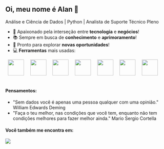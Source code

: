 ## Oi, meu nome é Alan 👋
Análise e Ciência de Dados | Python | Analista de Suporte Técnico Pleno

- 🚀 Apaixonado pela interseção entre **tecnologia** e **negócios**!
- 📚 Sempre em busca de **conhecimento** e **aprimoramento**!
- 🌟 Pronto para explorar **novas oportunidades**!
- 💻 **Ferramentas** mais usadas:

<div display = "inline">
&nbsp;&nbsp;<img width="50" height="50" src="https://cdn.jsdelivr.net/gh/devicons/devicon@latest/icons/python/python-original-wordmark.svg" />&nbsp;&nbsp;
&nbsp;&nbsp;<img widht="50" height="50" src="https://cdn.jsdelivr.net/gh/devicons/devicon@latest/icons/pandas/pandas-original-wordmark.svg" />&nbsp;&nbsp;
&nbsp;&nbsp;<img widht="50" height="50" src="https://cdn.jsdelivr.net/gh/devicons/devicon@latest/icons/numpy/numpy-original-wordmark.svg" />&nbsp;&nbsp;
&nbsp;&nbsp;<img widht="50" height="50" src="https://cdn.jsdelivr.net/gh/devicons/devicon@latest/icons/scikitlearn/scikitlearn-original.svg" />&nbsp;&nbsp; 
&nbsp;&nbsp;<img widht="50" height="50" src="https://github.com/user-attachments/assets/cb54cad4-ec35-46a0-9695-e9432ccf2a33" />&nbsp;&nbsp; 
&nbsp;&nbsp;<img widht="50" height="50" src="https://cdn.jsdelivr.net/gh/devicons/devicon@latest/icons/matplotlib/matplotlib-original-wordmark.svg" />&nbsp;&nbsp;
&nbsp;&nbsp;<img widht="50" height="50" src="https://cdn.jsdelivr.net/gh/devicons/devicon@latest/icons/plotly/plotly-original-wordmark.svg" />&nbsp;&nbsp;
</div><br>

#### Pensamentos:
- "Sem dados você é apenas uma pessoa qualquer com uma opinião." William Edwards Deming
- "Faça o teu melhor, nas condições que você tem, enquanto não tem condições melhores para fazer melhor ainda." Mario Sergio Cortella

#### Você também me encontra em:
<a href="https://www.linkedin.com/in/alansouza87">
 <img src="https://img.shields.io/badge/linkedin-%230077B5.svg?style=for-the-badge&logo=linkedin&logoColor=white" />
</a>

          
<!--
- IDE's
<img width="50" height="50" src="https://cdn.jsdelivr.net/gh/devicons/devicon@latest/icons/jupyter/jupyter-original-wordmark.svg"/>
<img img width="50" height="50" src="https://cdn.jsdelivr.net/gh/devicons/devicon@latest/icons/vscode/vscode-original-wordmark.svg" />
<img width="50" height="50" src="https://colab.research.google.com/img/colab_favicon_256px.png"/>

**AlanSouza87/AlanSouza87** is a ✨ _special_ ✨ repository because its `README.md` (this file) appears on your GitHub profile.
<img width="50" height="50" src="https://github.com/user-attachments/assets/7fb9cbd4-d61b-4e08-976b-675e62483f11" />

Here are some ideas to get you started:
- 💡 Estudo + Projetos = Aprendizado prático!
- 🔭 I’m currently working on ...
- 🌱 I’m currently learning ...
- 👯 I’m looking to collaborate on ...
- 🤔 I’m looking for help with ...
- 💬 Ask me about ...
- 📫 How to reach me: ...
- 😄 Pronouns: ...
- ⚡ Fun fact: ...
-->
